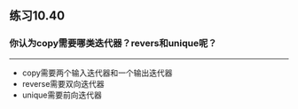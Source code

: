 ## 练习10.40
### 你认为copy需要哪类迭代器？revers和unique呢？
*** 
* copy需要两个输入迭代器和一个输出迭代器
* reverse需要双向迭代器
* unique需要前向迭代器